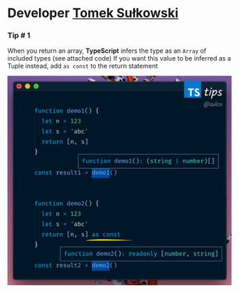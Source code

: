 # Developer [Tomek Sułkowski](https://twitter.com/sulco)

### Tip # 1

When you return an array, **TypeScript** infers the type as an `Array` of included types (see attached code)
If you want this value to be inferred as a Tuple instead, add `as const` to the return statement

![tip-one](./media/sulco/1.jpeg)
